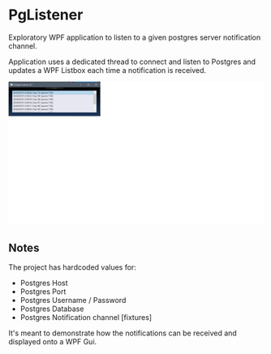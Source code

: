 # PgListener

Exploratory WPF application to listen to a given postgres server notification channel.

Application uses a dedicated thread to connect and listen to Postgres and updates a WPF Listbox
each time a notification is received.

![](./images/listener.png)

## Notes

The project has hardcoded values for:

* Postgres Host
* Postgres Port
* Postgres Username / Password
* Postgres Database
* Postgres Notification channel [fixtures]

It's meant to demonstrate how the notifications can be received and displayed onto a WPF Gui.